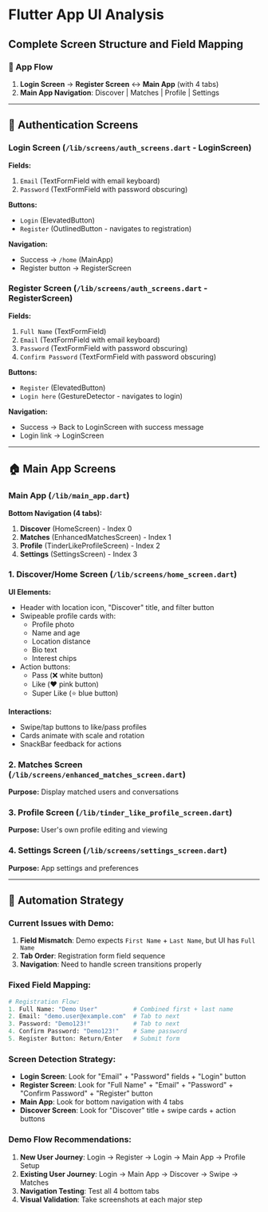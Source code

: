 # Flutter App UI Analysis

## Complete Screen Structure and Field Mapping

### 📱 App Flow

1. **Login Screen** → **Register Screen** ↔ **Main App** (with 4 tabs)
2. **Main App Navigation**: Discover | Matches | Profile | Settings

---

## 🔐 Authentication Screens

### Login Screen (`/lib/screens/auth_screens.dart` - LoginScreen)

**Fields:**

1. `Email` (TextFormField with email keyboard)
2. `Password` (TextFormField with password obscuring)

**Buttons:**

- `Login` (ElevatedButton)
- `Register` (OutlinedButton - navigates to registration)

**Navigation:**

- Success → `/home` (MainApp)
- Register button → RegisterScreen

### Register Screen (`/lib/screens/auth_screens.dart` - RegisterScreen)

**Fields:**

1. `Full Name` (TextFormField)
2. `Email` (TextFormField with email keyboard)
3. `Password` (TextFormField with password obscuring)
4. `Confirm Password` (TextFormField with password obscuring)

**Buttons:**

- `Register` (ElevatedButton)
- `Login here` (GestureDetector - navigates to login)

**Navigation:**

- Success → Back to LoginScreen with success message
- Login link → LoginScreen

---

## 🏠 Main App Screens

### Main App (`/lib/main_app.dart`)

**Bottom Navigation (4 tabs):**

1. **Discover** (HomeScreen) - Index 0
2. **Matches** (EnhancedMatchesScreen) - Index 1
3. **Profile** (TinderLikeProfileScreen) - Index 2
4. **Settings** (SettingsScreen) - Index 3

### 1. Discover/Home Screen (`/lib/screens/home_screen.dart`)

**UI Elements:**

- Header with location icon, "Discover" title, and filter button
- Swipeable profile cards with:
  - Profile photo
  - Name and age
  - Location distance
  - Bio text
  - Interest chips
- Action buttons:
  - Pass (❌ white button)
  - Like (❤️ pink button)
  - Super Like (⭐ blue button)

**Interactions:**

- Swipe/tap buttons to like/pass profiles
- Cards animate with scale and rotation
- SnackBar feedback for actions

### 2. Matches Screen (`/lib/screens/enhanced_matches_screen.dart`)

**Purpose:** Display matched users and conversations

### 3. Profile Screen (`/lib/tinder_like_profile_screen.dart`)

**Purpose:** User's own profile editing and viewing

### 4. Settings Screen (`/lib/screens/settings_screen.dart`)

**Purpose:** App settings and preferences

---

## 🤖 Automation Strategy

### Current Issues with Demo:

1. **Field Mismatch**: Demo expects `First Name` + `Last Name`, but UI has `Full Name`
2. **Tab Order**: Registration form field sequence
3. **Navigation**: Need to handle screen transitions properly

### Fixed Field Mapping:

```python
# Registration Flow:
1. Full Name: "Demo User"          # Combined first + last name
2. Email: "demo.user@example.com"  # Tab to next
3. Password: "Demo123!"            # Tab to next
4. Confirm Password: "Demo123!"    # Same password
5. Register Button: Return/Enter   # Submit form
```

### Screen Detection Strategy:

- **Login Screen**: Look for "Email" + "Password" fields + "Login" button
- **Register Screen**: Look for "Full Name" + "Email" + "Password" + "Confirm Password" + "Register" button
- **Main App**: Look for bottom navigation with 4 tabs
- **Discover Screen**: Look for "Discover" title + swipe cards + action buttons

### Demo Flow Recommendations:

1. **New User Journey**: Login → Register → Login → Main App → Profile Setup
2. **Existing User Journey**: Login → Main App → Discover → Swipe → Matches
3. **Navigation Testing**: Test all 4 bottom tabs
4. **Visual Validation**: Take screenshots at each major step
